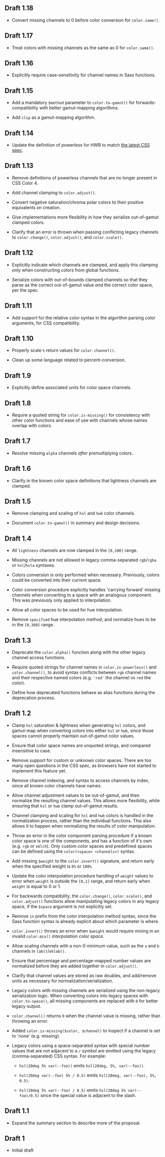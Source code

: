 ## Draft 1.18

* Convert missing channels to 0 before color conversion for `color.same()`.

## Draft 1.17

* Treat colors with missing channels as the same as 0 for `color.same()`.

## Draft 1.16

* Explicitly require case-sensitivity for channel names in Sass functions.

## Draft 1.15

* Add a mandatory `$method` parameter to `color.to-gamut()` for
  forwards-compatibility with better gamut-mapping algorithms.

* Add `clip` as a gamut-mapping algorithm.

## Draft 1.14

* Update the definition of powerless for HWB to match [the latest CSS
  spec][color-4-changes-20221101].

[color-4-changes-20221101]: https://drafts.csswg.org/css-color-4/#changes-from-20221101

## Draft 1.13

* Remove definitions of powerless channels that are no longer present in CSS
  Color 4.

* Add channel clamping to `color.adjust()`.

* Convert negative saturation/chroma polar colors to their positive equivalents
  on creation.

* Give implementations more flexibility in how they serialize out-of-gamut
  clamped colors.

* Clarify that an error is thrown when passing conflicting legacy channels to
  `color.change()`, `color.adjust()`, and `color.scale()`.

## Draft 1.12

* Explicitly indicate which channels are clamped, and apply this clamping only
  when constructing colors from global functions.

* Serialize colors with out-of-bounds clamped channels so that they parse as the
  correct out-of-gamut value *and* the correct color space, per the spec.

## Draft 1.11

* Add support for the relative color syntax in the algorithm parsing color
  arguments, for CSS compatibility.

## Draft 1.10

* Properly scale `%` return values for `color.channel()`.

* Clean up some language related to percent-conversion.

## Draft 1.9

* Explicitly define associated units for color space channels.

## Draft 1.8

* Require a quoted string for `color.is-missing()` for consistency with other
  color functions and ease of use with channels whose names overlap with colors.

## Draft 1.7

* Resolve missing `alpha` channels *after* premultiplying colors.

## Draft 1.6

* Clarify in the known color space definitions that lightness channels are
  clamped.

## Draft 1.5

* Remove clamping and scaling of `hsl` and `hwb` color channels.

* Document `color.to-gamut()` in summary and design decisions.

## Draft 1.4

* All `lightness` channels are now clamped in the `[0,100]` range.

* Missing channels are not allowed in legacy comma-separated `rgb`/`rgba` or
  `hsl`/`hsla` syntaxes.

* Colors conversion is only performed when necessary. Previously, colors could
  be converted into their current space.

* Color conversion procedure explicitly handles 'carrying forward' missing
  channels when converting to a space with an analogous component. This was
  previously only applied to interpolation.

* Allow all color spaces to be used for hue interpolation.

* Remove `specified` hue interpolation method, and normalize hues to be in the
  `[0,360]` range.

## Draft 1.3

* Deprecate the `color.alpha()` function along with the other legacy channel
  access functions.

* Require quoted strings for channel names in `color.is-powerless()` and
  `color.channel()`, to avoid syntax conflicts between `rgb` channel names and
  their respective named colors (e.g. `'red'` the channel vs `red` the color).

* Define how deprecated functions behave as alias functions during the
  deprecation process.

## Draft 1.2

* Clamp `hsl` saturation & lightness when generating `hsl` colors, and gamut-map
  when converting colors into either `hsl` or `hwb`, since those spaces cannot
  properly maintain out-of-gamut color values.

* Ensure that color space names are unquoted strings, and compared insensitive
  to case.

* Remove support for custom or unknown color spaces. There are too many open
  questions in the CSS spec, as browsers have not started to implement this
  feature yet.

* Remove channel indexing, and syntax to access channels by index, since all
  known color channels have names.

* Allow channel adjustment values to be out-of-gamut, and then normalize the
  resulting channel values. This allows more flexibility, while ensuring that
  `hsl` or `hwb` clamp out-of-gamut results.

* Channel clamping and scaling for `hsl` and `hwb` colors is handled in the
  normalization process, rather than the individual functions. This also allows
  it to happen when normalizing the results of color manipulation.

* Throw an error in the color component parsing procedure if a known color space
  is one of the components, and has a function of it's own (e.g. `rgb` or
  `oklch`). Only custom color spaces and predefined spaces can be defined using
  the `color(<space> <channels>)` syntax.

* Add missing `$weight` to the `color.invert()` signature, and return early
  when the specified weight is `0%` or `100%`.

* Update the color interpolation procedure handling of `weight` values to error
  when `weight` is outside the `[0,1]` range, and return early when `weight` is
  equal to 0 or 1.

* For backwards compatibility, the `color.change()`, `color.scale()`, and
  `color.adjust()` functions allow manipulating legacy colors in any legacy
  space, if the `$space` argument is not explicitly set.

* Remove `in` prefix from the color interpolation method syntax, since the Sass
  function syntax is already explicit about which parameter is where.

* `color.invert()` throws an error when `$weight` would require mixing in an
  invalid `color.mix()` *interpolation color space*.

* Allow scaling channels with a non-0 minimum value, such as the `a` and `b`
  channels in `lab()`/`oklab()`.

* Ensure that percentage and percentage-mapped number values are normalized
  before they are added together in `color.adjust()`.

* Clarify that channel values are stored as raw doubles, and add/remove units
  as necessary for normalization/serialization.

* Legacy colors with missing channels are serialized using the non-legacy
  serialization logic. When converting colors into legacy spaces with
  `color.to-space()`, all missing components are replaced with `0` for better
  legacy output.

* `color.channel()` returns `0` when the channel value is missing, rather than
  throwing an error.

* Added `color.is-missing($color, $channel)` to inspect if a channel is set to
  'none' (e.g. missing).

* Legacy colors using a space-separated syntax with special number values that
  are not adjacent to a `/` symbol are emitted using the legacy
  (comma-separated) CSS syntax. For example:

  * `hsl(20deg 5% var(--foo))` emits `hsl(20deg, 5%, var(--foo))`.

  * `hsl(20deg var(--foo) 5% / 0.5)` emits `hsl(20deg, var(--foo), 5%, 0.5)`.

  * `hsl(20deg 5% var(--foo) / 0.5)` emits `hsl(20deg 5% var(--foo)/0.5)`
    since the special value is adjacent to the slash.

## Draft 1.1

* Expand the summary section to describe more of the proposal.

## Draft 1

* Initial draft
